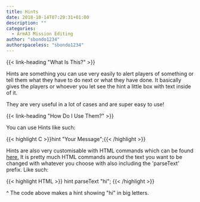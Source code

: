 ```yaml
---
title: Hints
date: 2018-10-14T07:29:31+01:00
description: ""
categories:
  - ArmA3 Mission Editing
author: "sbondo1234"
authorspaceless: "sbondo1234"
---
```


{{< link-heading "What Is This?" >}}

Hints are something you can use very easily to alert players of something or tell them what they have to do next or what they have done. It basically gives the players or whoever you let see the hint a little box with text inside of it.

They are very useful in a lot of cases and are super easy to use!

{{< link-heading "How Do I Use Them?" >}}

You can use Hints like such:

{{< highlight C >}}hint "Your Message";{{< /highlight >}}

Hints are also very customisable with HTML commands which can be found
<a href="https://community.bistudio.com/wiki/Structured_Text" target="_blank" class="b bb bw pb1 no-underline black dim">here.</a>
It is pretty much HTML commands around the text you want to be changed with whatever you choose with also including the 'parseText' prefix. Like such:

{{< highlight HTML >}}
hint parseText "<t size='3'>hi</t>";
{{< /highlight >}}

^ The code above makes a hint showing "hi" in big letters.
